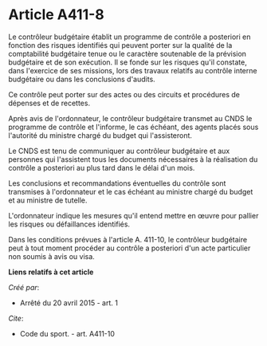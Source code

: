 # Article A411-8

Le contrôleur budgétaire établit un programme de contrôle a posteriori en fonction des risques identifiés qui peuvent porter
sur la qualité de la comptabilité budgétaire tenue ou le caractère soutenable de la prévision budgétaire et de son exécution.
Il se fonde sur les risques qu'il constate, dans l'exercice de ses missions, lors des travaux relatifs au contrôle interne
budgétaire ou dans les conclusions d'audits. 

Ce contrôle peut porter sur des actes ou des circuits et procédures de dépenses et de recettes. 

Après avis de l'ordonnateur, le contrôleur budgétaire transmet au CNDS le programme de contrôle et l'informe, le cas échéant,
des agents placés sous l'autorité du ministre chargé du budget qui l'assisteront. 

Le CNDS est tenu de communiquer au contrôleur budgétaire et aux personnes qui l'assistent tous les documents nécessaires à la
réalisation du contrôle a posteriori au plus tard dans le délai d'un mois. 

Les conclusions et recommandations éventuelles du contrôle sont transmises à l'ordonnateur et le cas échéant au ministre
chargé du budget et au ministre de tutelle. 

L'ordonnateur indique les mesures qu'il entend mettre en œuvre pour pallier les risques ou défaillances identifiés. 

Dans les conditions prévues à l'article A. 411-10, le contrôleur budgétaire peut à tout moment procéder au contrôle a
posteriori d'un acte particulier non soumis à avis ou visa.

**Liens relatifs à cet article**

_Créé par_:

  - Arrêté du 20 avril 2015 - art. 1

_Cite_:

  - Code du sport. - art. A411-10
